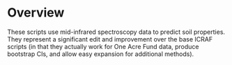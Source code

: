 # Overview

These scripts use mid-infrared spectroscopy data to predict soil properties. They represent a significant edit and improvement over the base ICRAF scripts (in that they actually work for One Acre Fund data, produce bootstrap CIs, and allow easy expansion for additional methods). 

